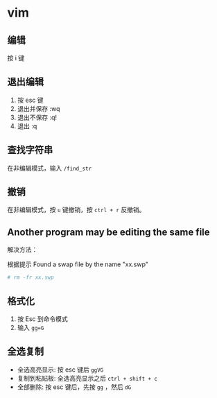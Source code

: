 # vim

## 编辑

按 i 键

## 退出编辑

1. 按 esc 键
2. 退出并保存 :wq
3. 退出不保存 :q!
4. 退出 :q 

## 查找字符串

在非编辑模式，输入 ```/find_str```

## 撤销

在非编辑模式，按 ```u``` 键撤销，按 ```ctrl + r``` 反撤销。

## Another program may be editing the same file

解决方法：

根据提示 Found a swap file by the name "xx.swp"

```bash
# rm -fr xx.swp
```

## 格式化

1. 按 Esc 到命令模式
2. 输入 ```gg=G```

## 全选复制

- 全选高亮显示: 按 esc 键后 ```ggVG```
- 复制到粘贴板: 全选高亮显示之后 ```ctrl + shift + c```
- 全部删除: 按 esc 键后，先按 ```gg``` ，然后 ```dG```
